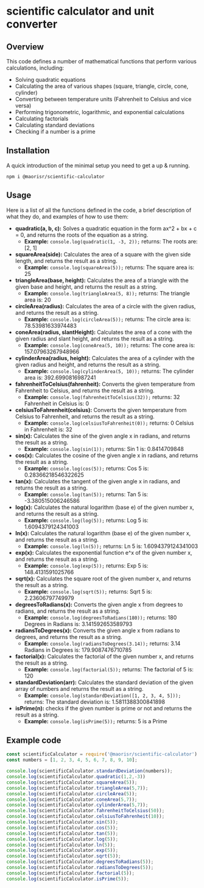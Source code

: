 # scientific calculator and unit converter

## Overview

This code defines a number of mathematical functions that perform various calculations, including:

- Solving quadratic equations
- Calculating the area of various shapes (square, triangle, circle, cone, cylinder)
- Converting between temperature units (Fahrenheit to Celsius and vice versa)
- Performing trigonometric, logarithmic, and exponential calculations
- Calculating factorials
- Calculating standard deviations
- Checking if a number is a prime

## Installation

A quick introduction of the minimal setup you need to get a up & running.
```
npm i @maorisr/scientific-calculator
```

## Usage


Here is a list of all the functions defined in the code, a brief description of what they do, and examples of how to use them:

- **quadratic(a, b, c):** Solves a quadratic equation in the form ax^2 + bx + c = 0, and returns the roots of the equation as a string.
	- **Example:** 
			```
			console.log(quadratic(1, -3, 2));
			```
			returns: The roots are: [2, 1]
- **squareArea(side):** Calculates the area of a square with the given side length, and returns the result as a string.
	- **Example:** 
			```
			console.log(squareArea(5));
			```
			returns: The square area is: 25
- **triangleArea(base, height):** Calculates the area of a triangle with the given base and height, and returns the result as a string.
	- **Example:** 
			```
			console.log(triangleArea(5, 8));
			```
			returns: The triangle area is: 20
- **circleArea(radius):** Calculates the area of a circle with the given radius, and returns the result as a string.
	- **Example:** 
			```
			console.log(circleArea(5));
			```
			returns: The circle area is: 78.53981633974483
- **coneArea(radius, slantHeight):** Calculates the area of a cone with the given radius and slant height, and returns the result as a string.
	- **Example:** 
			```
			console.log(coneArea(5, 10));
			```
			returns: The cone area is: 157.07963267948966
- **cylinderArea(radius, height):** Calculates the area of a cylinder with the given radius and height, and returns the result as a string.
	- **Example:** 
			```
			console.log(cylinderArea(5, 10));
			```
			returns: The cylinder area is: 392.6990816987241
- **fahrenheitToCelsius(fahrenheit):** Converts the given temperature from Fahrenheit to Celsius, and returns the result as a string.
	- **Example:** 
			```
			console.log(fahrenheitToCelsius(32));
			```
			returns: 32 Fahrenheit in Celsius is: 0
- **celsiusToFahrenheit(celsius):** Converts the given temperature from Celsius to Fahrenheit, and returns the result as a string.
	- **Example:** 
			```
			console.log(celsiusToFahrenheit(0));
			```
			returns: 0 Celsius in Fahrenheit is: 32
- **sin(x):** Calculates the sine of the given angle x in radians, and returns the result as a string.
	- **Example:** 
			```
			console.log(sin(1));
			```
			returns: Sin 1 is: 0.8414709848
- **cos(x):** Calculates the cosine of the given angle x in radians, and returns the result as a string.
	- **Example:** 
			```
			console.log(cos(5));
			```
			returns: Cos 5 is: 0.28366218546322625
- **tan(x):** Calculates the tangent of the given angle x in radians, and returns the result as a string.
	- **Example:** 
			```
			console.log(tan(5));
			```
			returns: Tan 5 is: -3.380515006246586
- **log(x):** Calculates the natural logarithm (base e) of the given number x, and returns the result as a string.
	- **Example:** 
			```
			console.log(log(5));
			```
			returns: Log 5 is: 1.6094379124341003
- **ln(x):** Calculates the natural logarithm (base e) of the given number x, and returns the result as a string.
	- **Example:** 
			```
			console.log(ln(5));
			```
			returns: Ln 5 is: 1.6094379124341003
- **exp(x):** Calculates the exponential function e^x of the given number x, and returns the result as a string.
	- **Example:** 
			```
			console.log(exp(5));
			```
			returns: Exp 5 is: 148.4131591025766
- **sqrt(x):** Calculates the square root of the given number x, and returns the result as a string.
	- **Example:** 
			```
			console.log(sqrt(5));
			```
			returns: Sqrt 5 is: 2.23606797749979
- **degreesToRadians(x):** Converts the given angle x from degrees to radians, and returns the result as a string.
	- **Example:** 
			```
			console.log(degreesToRadians(180));
			```
			returns: 180 Degrees in Radians is: 3.141592653589793
- **radiansToDegrees(x):** Converts the given angle x from radians to degrees, and returns the result as a string.
	- **Example:** 
			```
			console.log(radiansToDegrees(3.14));
			```
			returns: 3.14 Radians in Degrees is: 179.9087476710785
- **factorial(x):** Calculates the factorial of the given number x, and returns the result as a string.
	- **Example:** 
			```
			console.log(factorial(5));
			```
			returns: The factorial of 5 is: 120
- **standardDeviation(arr):** Calculates the standard deviation of the given array of numbers and returns the result as a string.
	- **Example:** 
			```
			console.log(standardDeviation([1, 2, 3, 4, 5]));
			```
			returns: The standard deviation is: 1.5811388300841898
- **isPrime(n):** checks if the given number is prime or not and returns the result as a string.
	- **Example:** 
			```
			console.log(isPrime(5));
			```
			returns: 5 is a Prime
			
## Example code

```javascript
const scientificCalculator = require('@maorisr/scientific-calculator')
const numbers = [1, 2, 3, 4, 5, 6, 7, 8, 9, 10];

console.log(scientificCalculator.standardDeviation(numbers));
console.log(scientificCalculator.quadratic(1,2,-3))
console.log(scientificCalculator.squareArea(5));
console.log(scientificCalculator.triangleArea(5,7));
console.log(scientificCalculator.circleArea(5));
console.log(scientificCalculator.coneArea(5,7));
console.log(scientificCalculator.cylinderArea(5,7));
console.log(scientificCalculator.fahrenheitToCelsius(50));
console.log(scientificCalculator.celsiusToFahrenheit(10));
console.log(scientificCalculator.sin(5));
console.log(scientificCalculator.cos(5));
console.log(scientificCalculator.tan(5));
console.log(scientificCalculator.log(5));
console.log(scientificCalculator.ln(5));
console.log(scientificCalculator.exp(5));
console.log(scientificCalculator.sqrt(5));
console.log(scientificCalculator.degreesToRadians(5));
console.log(scientificCalculator.radiansToDegrees(5));
console.log(scientificCalculator.factorial(5));
console.log(scientificCalculator.isPrime(5));
```

